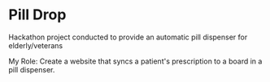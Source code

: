 # Pill Drop


Hackathon project conducted to provide an automatic pill dispenser for elderly/veterans

My Role: Create a website that syncs a patient's prescription to a board in a pill dispenser.
